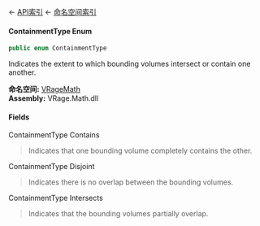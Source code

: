 ← [API索引](Api-Index) ← [命名空间索引](Namespace-Index)

#### ContainmentType Enum

```csharp
public enum ContainmentType
```

Indicates the extent to which bounding volumes intersect or contain one another.

**命名空间:** [VRageMath](VRageMath)  
**Assembly:** VRage.Math.dll

#### Fields

ContainmentType Contains

> Indicates that one bounding volume completely contains the other.

ContainmentType Disjoint

> Indicates there is no overlap between the bounding volumes.

ContainmentType Intersects

> Indicates that the bounding volumes partially overlap.

